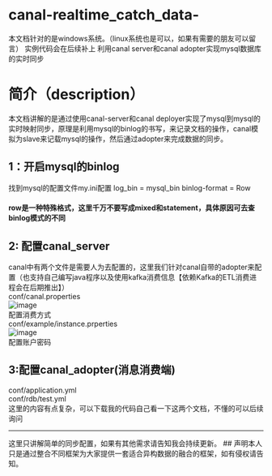 # canal-realtime_catch_data-
本文档针对的是windows系统。（linux系统也是可以，如果有需要的朋友可以留言）
实例代码会在后续补上
利用canal server和canal adopter实现mysql数据库的实时同步
# 简介（description）
本文档讲解的是通过使用canal-server和canal deployer实现了mysql到mysql的实时映射同步，原理是利用mysql的binlog的书写，来记录文档的操作，canal模拟为slave来记载mysql的操作，然后通过adopter来完成数据的同步。
## 1：开启mysql的binlog
找到mysql的配置文件my.ini配置
log_bin = mysql_bin
binlog-format = Row
#### row是一种特殊格式，这里千万不要写成mixed和statement，具体原因可去查binlog模式的不同
## 2: 配置canal_server
canal中有两个文件是需要人为去配置的，这里我们针对canal自带的adopter来配置（也支持自己编写java程序以及使用kafka消费信息【依赖Kafka的ETL消费进程会在后期推出】）</br>
conf/canal.properties </br>
![image](https://user-images.githubusercontent.com/52804241/127943049-63b0f70f-b44b-4d12-970b-754331f13a1a.png)</br>
配置消费方式 </br>
conf/example/instance.prperties</br>
![image](https://user-images.githubusercontent.com/52804241/127943116-32e1cdc0-0100-4d2f-949a-7210954e5334.png)</br>
配置账户密码</br>

## 3:配置canal_adopter(消息消费端)</br>
conf/application.yml</br>
conf/rdb/test.yml</br>
这里的内容有点复杂，可以下载我的代码自己看一下这两个文档，不懂的可以后续询问</br>

<hr>
这里只讲解简单的同步配置，如果有其他需求请告知我会持续更新。</ br>
## 声明本人只是通过整合不同框架为大家提供一套适合异构数据的融合的框架，如有侵权请告知。

